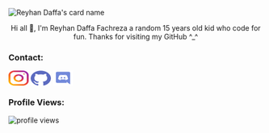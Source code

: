![Reyhan Daffa's card name](https://cardivo.vercel.app/api?name=Reyhan%20Daffa%20F.&description=Welcome%20To%20My%20GitHub%20😁&image=https://avatars.githubusercontent.com/u/106092370?v=4&backgroundColor=%23222C35&instagram=xx.zerrr&github=xxzerr&pattern=topography&colorPattern=%2347597E&fontColor=%23ddd&iconColor=%23fff&opacity=0.3)

<div align="center">
  Hi all 👋, I'm Reyhan Daffa Fachreza a random 15 years old kid who code for fun. Thanks for visiting my GitHub ^_^

<h3 align="left">Contact:</h3>
<p align="left">
  <a href="https://instagram.com/xx.zerrr/" target="blank"><img align="center"
      src="Icons/instagram.svg"
      alt="load" height="30" width="40" /></a> 
  <a href="https://github.com/xxzerr" target="blank"><img align="center"
      src="Icons/github.svg"
      alt="load" height="30" width="40" /></a> 
 <a href="https://discord.com/users/395519218235211778" target="blank"><img align="center"
      src="Icons/discord.svg"
      alt="load" height="30" width="40" /></a> 

  <div align="left">
  <p align="right"> <h3>Profile Views:</h3> <img src="https://komarev.com/ghpvc/?username=xxzerr&style=flat"
    alt="profile views" /> 
  </p>

